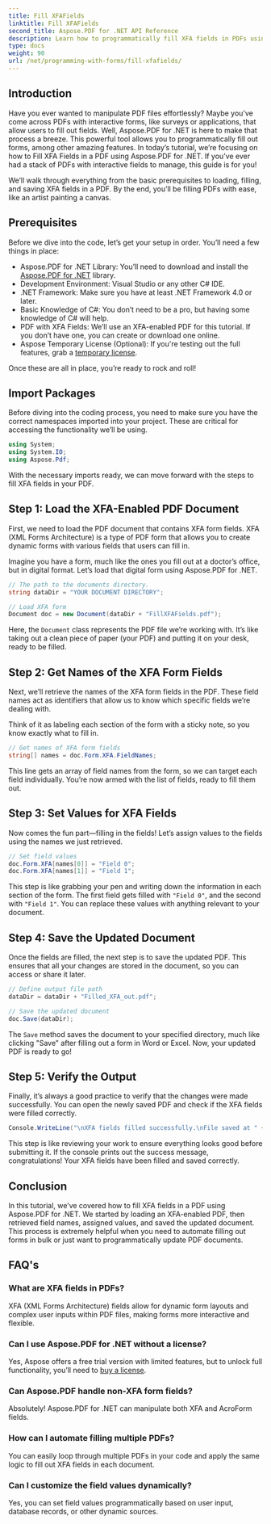 ```yaml
---
title: Fill XFAFields
linktitle: Fill XFAFields
second_title: Aspose.PDF for .NET API Reference
description: Learn how to programmatically fill XFA fields in PDFs using Aspose.PDF for .NET with this step-by-step tutorial. Discover simple, powerful PDF manipulation tools.
type: docs
weight: 90
url: /net/programming-with-forms/fill-xfafields/
---
```

## Introduction

Have you ever wanted to manipulate PDF files effortlessly? Maybe you’ve come across PDFs with interactive forms, like surveys or applications, that allow users to fill out fields. Well, Aspose.PDF for .NET is here to make that process a breeze. This powerful tool allows you to programmatically fill out forms, among other amazing features. In today’s tutorial, we’re focusing on how to Fill XFA Fields in a PDF using Aspose.PDF for .NET. If you’ve ever had a stack of PDFs with interactive fields to manage, this guide is for you!

We’ll walk through everything from the basic prerequisites to loading, filling, and saving XFA fields in a PDF. By the end, you’ll be filling PDFs with ease, like an artist painting a canvas.

## Prerequisites

Before we dive into the code, let’s get your setup in order. You’ll need a few things in place:

- Aspose.PDF for .NET Library: You’ll need to download and install the [Aspose.PDF for .NET](https://releases.aspose.com/pdf/net/) library.
- Development Environment: Visual Studio or any other C# IDE.
- .NET Framework: Make sure you have at least .NET Framework 4.0 or later.
- Basic Knowledge of C#: You don’t need to be a pro, but having some knowledge of C# will help.
- PDF with XFA Fields: We’ll use an XFA-enabled PDF for this tutorial. If you don’t have one, you can create or download one online.
- Aspose Temporary License (Optional): If you're testing out the full features, grab a [temporary license](https://purchase.aspose.com/temporary-license/).

Once these are all in place, you’re ready to rock and roll!

## Import Packages

Before diving into the coding process, you need to make sure you have the correct namespaces imported into your project. These are critical for accessing the functionality we’ll be using.

```csharp
using System;
using System.IO;
using Aspose.Pdf;
```

With the necessary imports ready, we can move forward with the steps to fill XFA fields in your PDF.

## Step 1: Load the XFA-Enabled PDF Document

First, we need to load the PDF document that contains XFA form fields. XFA (XML Forms Architecture) is a type of PDF form that allows you to create dynamic forms with various fields that users can fill in.

Imagine you have a form, much like the ones you fill out at a doctor’s office, but in digital format. Let’s load that digital form using Aspose.PDF for .NET.

```csharp
// The path to the documents directory.
string dataDir = "YOUR DOCUMENT DIRECTORY";

// Load XFA form
Document doc = new Document(dataDir + "FillXFAFields.pdf");
```

Here, the `Document` class represents the PDF file we’re working with. It’s like taking out a clean piece of paper (your PDF) and putting it on your desk, ready to be filled.

## Step 2: Get Names of the XFA Form Fields

Next, we’ll retrieve the names of the XFA form fields in the PDF. These field names act as identifiers that allow us to know which specific fields we’re dealing with.

Think of it as labeling each section of the form with a sticky note, so you know exactly what to fill in.

```csharp
// Get names of XFA form fields
string[] names = doc.Form.XFA.FieldNames;
```

This line gets an array of field names from the form, so we can target each field individually. You’re now armed with the list of fields, ready to fill them out.

## Step 3: Set Values for XFA Fields

Now comes the fun part—filling in the fields! Let’s assign values to the fields using the names we just retrieved.

```csharp
// Set field values
doc.Form.XFA[names[0]] = "Field 0";
doc.Form.XFA[names[1]] = "Field 1";
```

This step is like grabbing your pen and writing down the information in each section of the form. The first field gets filled with `"Field 0"`, and the second with `"Field 1"`. You can replace these values with anything relevant to your document.

## Step 4: Save the Updated Document

Once the fields are filled, the next step is to save the updated PDF. This ensures that all your changes are stored in the document, so you can access or share it later.

```csharp
// Define output file path
dataDir = dataDir + "Filled_XFA_out.pdf";

// Save the updated document
doc.Save(dataDir);
```

The `Save` method saves the document to your specified directory, much like clicking "Save" after filling out a form in Word or Excel. Now, your updated PDF is ready to go!

## Step 5: Verify the Output

Finally, it’s always a good practice to verify that the changes were made successfully. You can open the newly saved PDF and check if the XFA fields were filled correctly.

```csharp
Console.WriteLine("\nXFA fields filled successfully.\nFile saved at " + dataDir);
```

This step is like reviewing your work to ensure everything looks good before submitting it. If the console prints out the success message, congratulations! Your XFA fields have been filled and saved correctly.

## Conclusion

In this tutorial, we’ve covered how to fill XFA fields in a PDF using Aspose.PDF for .NET. We started by loading an XFA-enabled PDF, then retrieved field names, assigned values, and saved the updated document. This process is extremely helpful when you need to automate filling out forms in bulk or just want to programmatically update PDF documents.

## FAQ's

### What are XFA fields in PDFs?
XFA (XML Forms Architecture) fields allow for dynamic form layouts and complex user inputs within PDF files, making forms more interactive and flexible.

### Can I use Aspose.PDF for .NET without a license?
Yes, Aspose offers a free trial version with limited features, but to unlock full functionality, you’ll need to [buy a license](https://purchase.aspose.com/buy).

### Can Aspose.PDF handle non-XFA form fields?
Absolutely! Aspose.PDF for .NET can manipulate both XFA and AcroForm fields.

### How can I automate filling multiple PDFs?
You can easily loop through multiple PDFs in your code and apply the same logic to fill out XFA fields in each document.

### Can I customize the field values dynamically?
Yes, you can set field values programmatically based on user input, database records, or other dynamic sources.

